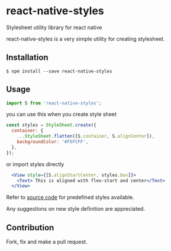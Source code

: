 # react-native-styles
Stylesheet utility library for react native

react-native-styles is a very simple utility for creating stylesheet.

## Installation
```
$ npm install --save react-native-styles
```

## Usage

```js
import S from 'react-native-styles';
```

you can use this when you create style sheet
```js
const styles = StyleSheet.create({
  container: {
    ...StyleSheet.flatten([S.container, S.alignCenter]),
    backgroundColor: '#F5FCFF',
  },
});
```

or import styles directly
```jsx
  <View style={[S.alignStartCenter, styles.box]}>
    <Text> This is aligned with flex-start and center</Text>
  </View>
```

Refer to [source code](https://github.com/nerdyfactory/react-native-styles/blob/master/lib/index.js) for predefined styles available.

Any suggestions on new style definition are appreciated.

## Contribution
Fork, fix and make a pull request.
